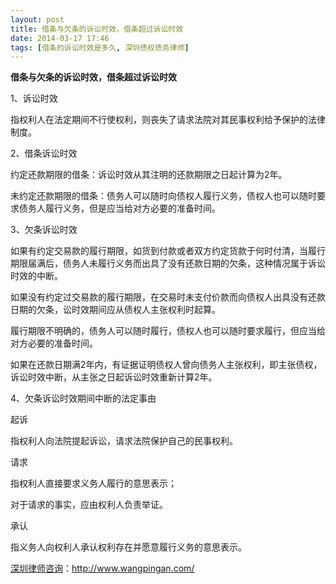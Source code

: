 ```yaml
---
layout: post
title: 借条与欠条的诉讼时效，借条超过诉讼时效
date: 2014-03-17 17:46
tags: [借条的诉讼时效是多久, 深圳债权债务律师]
---
```

<strong>借条与欠条的诉讼时效，借条超过诉讼时效</strong>

1、诉讼时效

指权利人在法定期间不行使权利，则丧失了请求法院对其民事权利给予保护的法律制度。

2、借条诉讼时效

约定还款期限的借条：诉讼时效从其注明的还款期限之日起计算为2年。

未约定还款期限的借条：债务人可以随时向债权人履行义务，债权人也可以随时要求债务人履行义务，但是应当给对方必要的准备时间。

3、欠条诉讼时效

如果有约定交易款的履行期限，如货到付款或者双方约定货款于何时付清，当履行期限届满后，债务人未履行义务而出具了没有还款日期的欠条，这种情况属于诉讼时效的中断。

如果没有约定过交易款的履行期限，在交易时未支付价款而向债权人出具没有还款日期的欠条，讼时效期间应从债权人主张权利时起算。

履行期限不明确的，债务人可以随时履行，债权人也可以随时要求履行，但应当给对方必要的准备时间。

如果在还款日期满2年内，有证据证明债权人曾向债务人主张权利，即主张债权，诉讼时效中断，从主张之日起诉讼时效重新计算2年。

4、欠条诉讼时效期间中断的法定事由

起诉

指权利人向法院提起诉讼，请求法院保护自己的民事权利。

请求

指权利人直接要求义务人履行的意思表示；

对于请求的事实，应由权利人负责举证。

承认

指义务人向权利人承认权利存在并愿意履行义务的意思表示。

<a href="http://www.wangpingan.com/">深圳律师咨询</a>：<a href="http://www.wangpingan.com/">http://www.wangpingan.com/</a>

